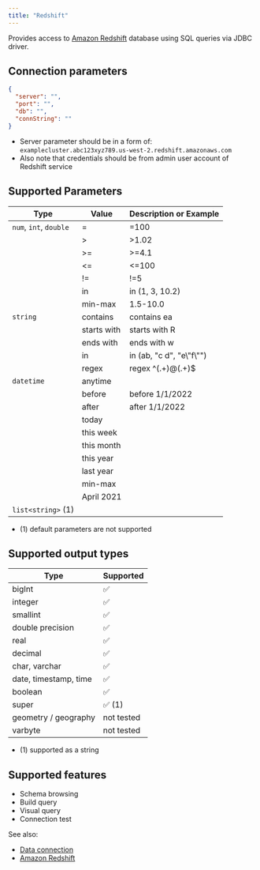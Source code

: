 ```yaml
---
title: "Redshift"
---
```


Provides access to [Amazon Redshift](https://aws.amazon.com/en/redshift/)
database using SQL queries via JDBC driver.

## Connection parameters

```json
{
  "server": "",
  "port": "",
  "db": "",
  "connString": ""
}
```

* Server parameter should be in a form of: ``examplecluster.abc123xyz789.us-west-2.redshift.amazonaws.com``
* Also note that credentials should be from admin user account of Redshift service

## Supported Parameters

| Type                   | Value       | Description or Example     |
|------------------------|-------------|----------------------------|
| `num`, `int`, `double` | =           | =100                       |
|                        | >           | >1.02                      |
|                        | >=          | >=4.1                      |
|                        | <=          | <=100                      |
|                        | !=          | !=5                        |
|                        | in          | in (1, 3, 10.2)            |
|                        | min-max     | 1.5-10.0                   |
| `string`               | contains    | contains ea                |
|                        | starts with | starts with R              |
|                        | ends with   | ends with w                |
|                        | in          | in (ab, "c d", "e\\"f\\"") |
|                        | regex       | regex ^(.+)@(.+)$          |
| `datetime`             | anytime     |                            |
|                        | before      | before 1/1/2022            |
|                        | after       | after 1/1/2022             |
|                        | today       |                            |
|                        | this week   |                            |
|                        | this month  |                            |
|                        | this year   |                            |
|                        | last year   |                            |
|                        | min-max     |                            |
|                        | April 2021  |                            |
| `list<string>` (1)     |             |                            |

* (1) default parameters are not supported

## Supported output types

| Type                  | Supported              |
|-----------------------|------------------------|
| bigInt                | :white_check_mark:     |
| integer               | :white_check_mark:     |
| smallint              | :white_check_mark:     |
| double precision      | :white_check_mark:     |
| real                  | :white_check_mark:     |
| decimal               | :white_check_mark:     |
| char, varchar         | :white_check_mark:     |
| date, timestamp, time | :white_check_mark:     |
| boolean               | :white_check_mark:     |
| super                 | :white_check_mark: (1) |
| geometry / geography  | not tested             |
| varbyte               | not tested             |

* (1) supported as a string

## Supported features

* Schema browsing
* Build query
* Visual query
* Connection test

See also:

* [Data connection](../access.md#data-connection)
* [Amazon Redshift](https://aws.amazon.com/en/redshift/)
